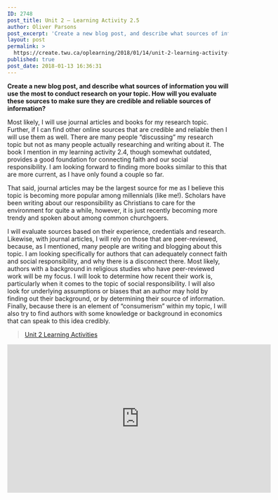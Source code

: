 ```yaml
---
ID: 2748
post_title: Unit 2 – Learning Activity 2.5
author: Oliver Parsons
post_excerpt: 'Create a new blog post, and describe what sources of information you will use the most to conduct research on your topic. How will you evaluate these sources to make sure they are credible and reliable sources of information? Most... <a href="https://create.twu.ca/oplearning/2018/01/14/unit-2-learning-activity-2-5/"> Continue Reading &rarr;</a>'
layout: post
permalink: >
  https://create.twu.ca/oplearning/2018/01/14/unit-2-learning-activity-2-5/
published: true
post_date: 2018-01-13 16:36:31
---
```

<p><strong>Create a new blog post, and describe what sources of information you will use the most to conduct research on your topic. How will you evaluate these sources to make sure they are credible and reliable sources of information?</strong></p>
<p>Most likely, I will use journal articles and books for my research topic. Further, if I can find other online sources that are credible and reliable then I will use them as well. There are many people &#8220;discussing&#8221; my research topic but not as many people actually researching and writing about it. The book I mention in my learning activity 2.4, though somewhat outdated, provides a good foundation for connecting faith and our social responsibility. I am looking forward to finding more books similar to this that are more current, as I have only found a couple so far.</p>
<p>That said, journal articles may be the largest source for me as I believe this topic is becoming more popular among millennials (like me!). Scholars have been writing about our responsibility as Christians to care for the environment for quite a while, however, it is just recently becoming more trendy and spoken about among common churchgoers.</p>
<p>I will evaluate sources based on their experience, credentials and research. Likewise, with journal articles, I will rely on those that are peer-reviewed, because, as I mentioned, many people are writing and blogging about this topic. I am looking specifically for authors that can adequately connect faith and social responsibility, and why there is a disconnect there. Most likely, authors with a background in religious studies who have peer-reviewed work will be my focus. I will look to determine how recent their work is, particularly when it comes to the topic of social responsibility. I will also look for underlying assumptions or biases that an author may hold by finding out their background, or by determining their source of information. Finally, because there is an element of &#8220;consumerism&#8221; within my topic, I will also try to find authors with some knowledge or background in economics that can speak to this idea credibly.</p>
<blockquote class="wp-embedded-content" data-secret="hTALS54Tg7"><p><a href="https://create.twu.ca/ldrs591-sp18/unit-2-learning-activities/">Unit 2 Learning Activities</a></p></blockquote>
<p><iframe class="wp-embedded-content" sandbox="allow-scripts" security="restricted" src="https://create.twu.ca/ldrs591-sp18/unit-2-learning-activities/embed/#?secret=hTALS54Tg7" data-secret="hTALS54Tg7" width="600" height="338" title="&#8220;Unit 2 Learning Activities&#8221; &#8212; Leadership 591: Scholarly Inquiry" frameborder="0" marginwidth="0" marginheight="0" scrolling="no"></iframe></p>